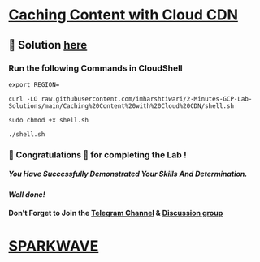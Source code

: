 # [Caching Content with Cloud CDN](https://www.cloudskillsboost.google/focuses/57558?parent=catalog)

## 🔑 Solution [here](https://www.youtube.com/@sparkwave.01)

### Run the following Commands in CloudShell

```
export REGION=
```
```
curl -LO raw.githubusercontent.com/imharshtiwari/2-Minutes-GCP-Lab-Solutions/main/Caching%20Content%20with%20Cloud%20CDN/shell.sh

sudo chmod +x shell.sh

./shell.sh
```

### 🐼 Congratulations 🎉 for completing the Lab !

##### *You Have Successfully Demonstrated Your Skills And Determination.*

#### *Well done!*

#### Don't Forget to Join the [Telegram Channel](https://t.me/sparkwave.01) & [Discussion group](https://t.me/sparkwave.01chats)

# [SPARKWAVE](https://www.youtube.com/@sparkwave.01)

